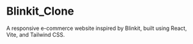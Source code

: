 # Blinkit_Clone
A responsive e-commerce website inspired by Blinkit, built using React, Vite, and Tailwind CSS.
